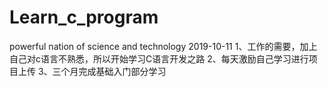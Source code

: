 # Learn_c_program
powerful nation of science and technology
2019-10-11
1、工作的需要，加上自己对c语言不熟悉，所以开始学习C语言开发之路
2、每天激励自己学习进行项目上传
3、三个月完成基础入门部分学习
